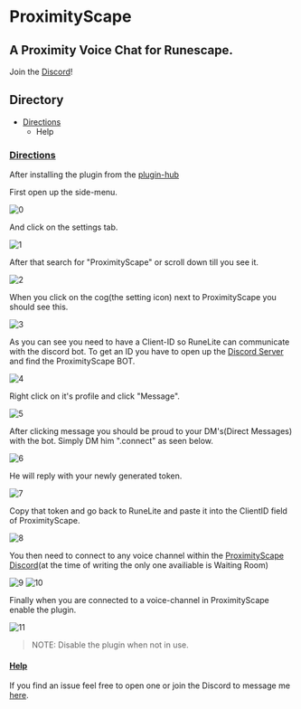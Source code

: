 # ProximityScape
## A Proximity Voice Chat for Runescape.
Join the [Discord](https://discord.gg/xqc6PPSV)! 

## Directory

* [Directions](https://github.com/warnerblue/proximityscape#Directions)
  * Help

### [Directions](#Directions)
After installing the plugin from the [plugin-hub](https://github.com/runelite/runelite/wiki/Information-about-the-Plugin-Hub) 

First open up the side-menu.

![0](https://user-images.githubusercontent.com/71112556/109359912-bd074400-7832-11eb-824f-e7a1b4830d10.PNG)

And click on the settings tab.

![1](https://user-images.githubusercontent.com/71112556/109359951-d1e3d780-7832-11eb-9a40-679dbe65788c.png)

After that search for "ProximityScape" or scroll down till you see it.

![2](https://user-images.githubusercontent.com/71112556/109359984-e0ca8a00-7832-11eb-8931-d294f46f6140.PNG)

When you click on the cog(the setting icon) next to ProximityScape you should see this.

![3](https://user-images.githubusercontent.com/71112556/109360037-fc359500-7832-11eb-878e-211c0085a79c.PNG)

As you can see you need to have a Client-ID so RuneLite can communicate with the discord bot. To get an ID you have to open up the [Discord Server](https://discord.gg/xqc6PPSV) and find the ProximityScape BOT.

![4](https://user-images.githubusercontent.com/71112556/109360170-32731480-7833-11eb-99d9-5df07bb17f5c.PNG)

Right click on it's profile and click "Message".

![5](https://user-images.githubusercontent.com/71112556/109360211-46b71180-7833-11eb-93fa-46319436fff4.PNG)

After clicking message you should be proud to your DM's(Direct Messages) with the bot. Simply DM him ".connect" as seen below.

![6](https://user-images.githubusercontent.com/71112556/109360279-63534980-7833-11eb-9aab-3c4b7a3abcbd.PNG)

He will reply with your newly generated token.

![7](https://user-images.githubusercontent.com/71112556/109360313-71a16580-7833-11eb-8bf0-07996fbeab6e.PNG)

Copy that token and go back to RuneLite and paste it into the ClientID field of ProximityScape.

![8](https://user-images.githubusercontent.com/71112556/109360346-87168f80-7833-11eb-8cb0-7daa8e96a503.PNG)

You then need to connect to any voice channel within the [ProximityScape Discord](https://discord.gg/xqc6PPSV)(at the time of writing the only one availiable is Waiting Room)

![9](https://user-images.githubusercontent.com/71112556/109360447-b88f5b00-7833-11eb-97ec-7b19274c78d6.PNG)
![10](https://user-images.githubusercontent.com/71112556/109360452-bb8a4b80-7833-11eb-9c53-9d97cbcfd136.PNG)

Finally when you are connected to a voice-channel in ProximityScape enable the plugin.

![11](https://user-images.githubusercontent.com/71112556/109360581-f7bdac00-7833-11eb-8719-53735db84c47.PNG)

> NOTE: Disable the plugin when not in use.

#### [Help](#Help)
If you find an issue feel free to open one or join the Discord to message me [here](https://discord.gg/xqc6PPSV).
